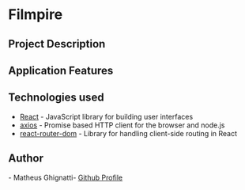 <h1>Filmpire</h1>

<!-- IMAGE -->

<h2>Project Description</h2>
<p></p>

<h2>Application Features</h2>

<h2>Technologies used</h2>
<ul>
  <li><a href="https://reactjs.org/">React</a> - JavaScript library for building user interfaces</li>
  <li><a href="https://github.com/axios/axios">axios</a> - Promise based HTTP client for the browser and node.js</li>
  <li><a href="https://reactrouter.com/web/guides/quick-start">react-router-dom</a> - Library for handling client-side routing in React</li>

</ul>

<h2>Author</h2>
<p>- Matheus Ghignatti- <a href="https://github.com/MG-108">Github Profile</a></p>
